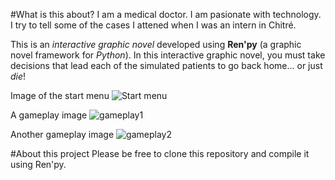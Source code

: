 #What is this about?
I am a medical doctor. I am pasionate with technology. I try to tell some of the cases I attened when I was an intern in Chitré. 

This is an *interactive graphic novel* developed using **Ren'py** (a graphic novel framework for *Python*). 
In this interactive graphic novel, you must take decisions that lead each of the simulated patients to go back home... or just *die*!

Image of the start menu
![Start menu](http://postimg.org/image/sq8gpv86n)

A gameplay image
![gameplay1](http://postimg.org/image/w5ekhpbjx)

Another gameplay image
![gameplay2](http://postimg.org/image/npsev1mxj)

#About this project
Please be free to clone this repository and compile it using Ren'py.

